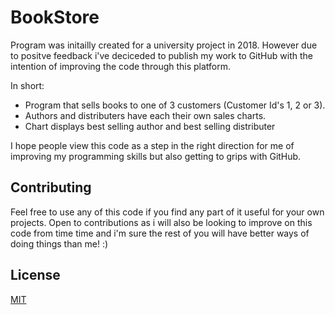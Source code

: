 # BookStore

Program was initailly created for a university project in 2018. However due to positve feedback i've deciceded
to publish my work to GitHub with the intention of improving the code through this platform.

In short: 
 * Program that sells books to one of 3 customers (Customer Id's 1, 2 or 3).
 * Authors and distributers have each their own sales charts.
 * Chart displays best selling author and best selling distributer
 
 I hope people view this code as a step in the right direction for me of improving my programming
 skills but also getting to grips with GitHub.

## Contributing
Feel free to use any of this code if you find any part of it useful for your own projects.
Open to contributions as i will also be looking to improve on this code from time time and 
i'm sure the rest of you will have better ways of doing things than me! :) 

## License
[MIT](https://github.com/danscodingadventure/BookStore/blob/master/LICENSE)
